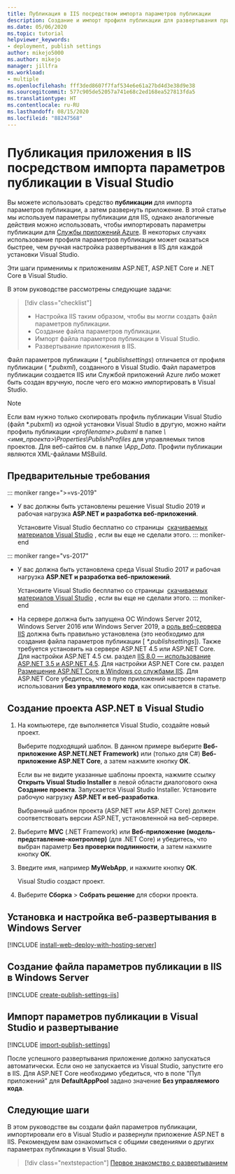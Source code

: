 ```yaml
---
title: Публикация в IIS посредством импорта параметров публикации
description: Создание и импорт профиля публикации для развертывания приложения из Visual Studio в IIS
ms.date: 05/06/2020
ms.topic: tutorial
helpviewer_keywords:
- deployment, publish settings
author: mikejo5000
ms.author: mikejo
manager: jillfra
ms.workload:
- multiple
ms.openlocfilehash: fff3ded8607f7faf534e6e61a27bd4d3e38d9e38
ms.sourcegitcommit: 577c905de52057a741e68c2ed168ea527813fda5
ms.translationtype: HT
ms.contentlocale: ru-RU
ms.lasthandoff: 08/15/2020
ms.locfileid: "88247568"
---
```

# <a name="publish-an-application-to-iis-by-importing-publish-settings-in-visual-studio"></a>Публикация приложения в IIS посредством импорта параметров публикации в Visual Studio

Вы можете использовать средство **публикации** для импорта параметров публикации, а затем развернуть приложение. В этой статье мы используем параметры публикации для IIS, однако аналогичные действия можно использовать, чтобы импортировать параметры публикации для [Службы приложений Azure](../deployment/tutorial-import-publish-settings-azure.md). В некоторых случаях использование профиля параметров публикации может оказаться быстрее, чем ручная настройка развертывания в IIS для каждой установки Visual Studio.

Эти шаги применимы к приложениям ASP.NET, ASP.NET Core и .NET Core в Visual Studio.

В этом руководстве рассмотрены следующие задачи:

> [!div class="checklist"]
> * Настройка IIS таким образом, чтобы вы могли создать файл параметров публикации.
> * Создание файла параметров публикации.
> * Импорт файла параметров публикации в Visual Studio.
> * Развертывание приложения в IIS.

Файл параметров публикации ( *\*.publishsettings*) отличается от профиля публикации ( *\*.pubxml*), созданного в Visual Studio. Файл параметров публикации создается IIS или Службой приложений Azure либо может быть создан вручную, после чего его можно импортировать в Visual Studio.

> [!NOTE]
> Если вам нужно только скопировать профиль публикации Visual Studio (файл \*.pubxml) из одной установки Visual Studio в другую, можно найти профиль публикации *\<profilename\>.pubxml* в папке *\\<имя_проекта\>\Properties\PublishProfiles* для управляемых типов проектов. Для веб-сайтов см. в папке *\App_Data*. Профили публикации являются XML-файлами MSBuild.

## <a name="prerequisites"></a>Предварительные требования

::: moniker range=">=vs-2019"

* У вас должны быть установлены решение Visual Studio 2019 и рабочая нагрузка **ASP.NET и разработка веб-приложений**.

    Установите Visual Studio бесплатно со страницы  [скачиваемых материалов Visual Studio](https://visualstudio.microsoft.com/downloads/) , если вы еще не сделали этого.
::: moniker-end

::: moniker range="vs-2017"

* У вас должна быть установлена среда Visual Studio 2017 и рабочая нагрузка **ASP.NET и разработка веб-приложений**.

    Установите Visual Studio бесплатно со страницы  [скачиваемых материалов Visual Studio](https://visualstudio.microsoft.com/downloads/) , если вы еще не сделали этого.
::: moniker-end

* На сервере должна быть запущена ОС Windows Server 2012, Windows Server 2016 или Windows Server 2019, а [роль веб-сервера IIS](/iis/get-started/whats-new-in-iis-8/iis-80-using-aspnet-35-and-aspnet-45) должна быть правильно установлена (это необходимо для создания файла параметров публикации [ *\*.publishsettings*]). Также требуется установить на сервере ASP.NET 4.5 или ASP.NET Core. Для настройки ASP.NET 4.5 см. раздел [IIS 8.0 — использование ASP.NET 3.5 и ASP.NET 4.5](/iis/get-started/whats-new-in-iis-8/iis-80-using-aspnet-35-and-aspnet-45). Для настройки ASP.NET Core см. раздел [Размещение ASP.NET Core в Windows со службами IIS](/aspnet/core/publishing/iis?tabs=aspnetcore2x#iis-configuration). Для ASP.NET Core убедитесь, что в пуле приложений настроен параметр использования **Без управляемого кода**, как описывается в статье.

## <a name="create-a-new-aspnet-project-in-visual-studio"></a>Создание проекта ASP.NET в Visual Studio

1. На компьютере, где выполняется Visual Studio, создайте новый проект.

    Выберите подходящий шаблон. В данном примере выберите **Веб-приложение ASP.NET(.NET Framework)** или (только для C#) **Веб-приложение ASP.NET Core**, а затем нажмите кнопку **ОК**.

    Если вы не видите указанные шаблоны проекта, нажмите ссылку **Открыть Visual Studio Installer** в левой области диалогового окна **Создание проекта**. Запускается Visual Studio Installer. Установите рабочую нагрузку **ASP.NET и веб-разработка**.

    Выбранный шаблон проекта (ASP.NET или ASP.NET Core) должен соответствовать версии ASP.NET, установленной на веб-сервере.

1. Выберите **MVC** (.NET Framework) или **Веб-приложение (модель-представление-контроллер)** (для .NET Core) и убедитесь, что выбран параметр **Без проверки подлинности**, а затем нажмите кнопку **ОК**.

1. Введите имя, например **MyWebApp**, и нажмите кнопку **ОК**.

    Visual Studio создаст проект.

1. Выберите **Сборка** > **Собрать решение** для сборки проекта.

## <a name="install-and-configure-web-deploy-on-windows-server"></a>Установка и настройка веб-развертывания в Windows Server

[!INCLUDE [install-web-deploy-with-hosting-server](../deployment/includes/install-web-deploy-with-hosting-server.md)]

## <a name="create-the-publish-settings-file-in-iis-on-windows-server"></a>Создание файла параметров публикации в IIS в Windows Server

[!INCLUDE [create-publish-settings-iis](../deployment/includes/create-publish-settings-iis.md)]

## <a name="import-the-publish-settings-in-visual-studio-and-deploy"></a>Импорт параметров публикации в Visual Studio и развертывание

[!INCLUDE [import-publish-settings](../deployment/includes/import-publish-settings-vs.md)]

После успешного развертывания приложение должно запускаться автоматически. Если оно не запускается из Visual Studio, запустите его в IIS. Для ASP.NET Core необходимо убедиться, что в поле "Пул приложений" для **DefaultAppPool** задано значение **Без управляемого кода**.

## <a name="next-steps"></a>Следующие шаги

В этом руководстве вы создали файл параметров публикации, импортировали его в Visual Studio и развернули приложение ASP.NET в IIS. Рекомендуем вам ознакомиться с общими сведениями о других параметрах публикации в Visual Studio.

> [!div class="nextstepaction"]
> [Первое знакомство с развертыванием](../deployment/deploying-applications-services-and-components.md)
